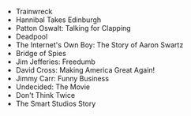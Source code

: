 - Trainwreck
- Hannibal Takes Edinburgh
- Patton Oswalt: Talking for Clapping
- Deadpool
- The Internet's Own Boy: The Story of Aaron Swartz
- Bridge of Spies
- Jim Jefferies: Freedumb
- David Cross: Making America Great Again!
- Jimmy Carr: Funny Business
- Undecided: The Movie
- Don't Think Twice
- The Smart Studios Story
